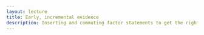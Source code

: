 ```yaml
---
layout: lecture
title: Early, incremental evidence
description: Inserting and commuting factor statements to get the right incremental sequencing.
---
```


